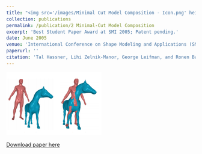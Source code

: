 ```yaml
---
title: "<img src='/images/Minimal Cut Model Composition - Icon.png' height="42" width="42"> Minimal-Cut Model Composition"
collection: publications
permalink: /publication/2 Minimal-Cut Model Composition
excerpt: 'Best Student Paper Award at SMI 2005; Patent pending.'
date: June 2005
venue: 'International Conference on Shape Modeling and Applications (SMI), Boston'
paperurl: ''
citation: 'Tal Hassner, Lihi Zelnik-Manor, George Leifman, and Ronen Basri. (2005). &quot;Minimal-Cut Model Composition.&quot; <i>International Conference on Shape Modeling and Applications (SMI), Boston</i>.'
---
```


<img src='/images/Minimal Cut Model Composition - Icon.png'>

[Download paper here](http://www.wisdom.weizmann.ac.il/~vision/MCMC/SMI05_MinCutModelComposition.pdf)

